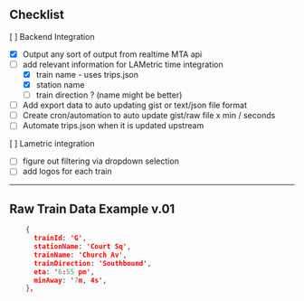 
## Checklist
[ ] Backend Integration
- [x] Output any sort of output from realtime MTA api
- [ ] add relevant information for LAMetric time integration 
    - [x] train name - uses trips.json
    - [x] station name
    - [ ] train direction ? (name might be better)
- [ ] Add export data to auto updating gist or text/json file format
- [ ] Create cron/automation to auto update gist/raw file x min / seconds
- [ ] Automate trips.json when it is updated upstream

[ ] Lametric integration
- [ ] figure out filtering via dropdown selection
- [ ] add logos for each train
---
## Raw Train Data Example v.01
```json
    {
      trainId: 'G',
      stationName: 'Court Sq',
      trainName: 'Church Av',
      trainDirection: 'Southbound',
      eta: '6:55 pm',
      minAway: '7m, 4s',
    },
```